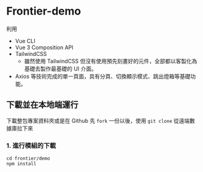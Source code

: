 # Frontier-demo

利用

-   Vue CLI
-   Vue 3 Composition API
-   TailwindCSS
    -   雖然使用 TailwindCSS 但沒有使用預先刻畫好的元件，全部都以客製化為基礎去製作最基礎的 UI 介面。
-   Axios
    等技術完成的單一頁面，具有分頁、切換顯示模式、跳出燈箱等基礎功能。

## 下載並在本地端運行

下載整包專案資料夾或是在 Github 先 `fork` 一份以後，使用 `git clone` 從遠端數據庫拉下來

### 1. 進行模組的下載

    cd frontier/demo
    npm install
